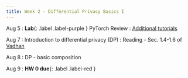 ```yaml
---
title: Week 2 - Differential Privacy Basics I
---
```


Aug 5
: **Lab**{: .label .label-purple } PyTorch Review
  : [Additional tutorials](https://pytorch.org/tutorials/beginner/introyt) 

Aug 7
: Introduction to differential privacy (DP)
  : Reading - Sec. 1.4-1.6 of [Vadhan](https://privacytools.seas.harvard.edu/files/privacytools/files/complexityprivacy_1.pdf)

Aug 8
: DP - basic composition

Aug 9
: **HW 0 due**{: .label .label-red }
